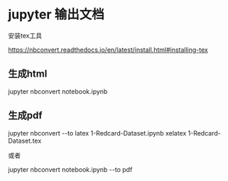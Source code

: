 # jupyter 输出文档

安装tex工具

https://nbconvert.readthedocs.io/en/latest/install.html#installing-tex

## 生成html
jupyter nbconvert notebook.ipynb


## 生成pdf

jupyter nbconvert --to latex 1-Redcard-Dataset.ipynb
xelatex 1-Redcard-Dataset.tex

或者

jupyter nbconvert notebook.ipynb --to pdf

